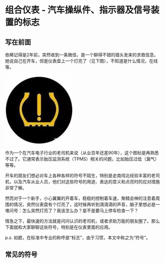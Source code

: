 # 组合仪表 - 汽车操纵件、指示器及信号装置的标志

## 写在前面

依稀记得是2年前，突然收到一条微信，是一个聊得不错的猎头发来的求救信息。她说自己在开车，但是仪表盘上一个灯亮了（见下图），不知道是什么情况，在线等。

![TPMS](./attachments/TPMS.jpg)

作为一个在汽车电子行业的老司机来说（从业百年还差90年），这个图标是再熟悉不过了。它通常表示胎压监测系统（TPMS）相关的问题，比如胎压过低（漏气）等等。

开车的朋友们想必对车上各种各样的符号不陌生，特别是走南闯北经验丰富的老司机，以及汽车从业人员，他们对这些符号的用途、表达的意义和点亮时的应对措施非常了解。

然而对于一个新手，小心翼翼的开着车，稳稳的控制着车速，聚精会神的注意着周围的情况，突然仪表盘有个灯亮了，这时候再听到滴滴滴的声音，脑子里想必是一堆问号：怎么突然灯亮了？我该怎么办？是不是要马上停车检查一下？

情急之下，最快速的方法就是问问认识的老司机，或者求助万能的朋友圈了。那么下面就和大家聊聊这些符号，特别是在仪表里面的应用。

p.s. 如题，在标准中专业的称呼是“标志”，由于习惯，本文中称之为“符号”。

## 常见的符号
